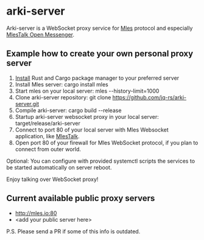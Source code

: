 # arki-server

Arki-server is a WebSocket proxy service for [Mles](https://github.com/jq-rs/mles-rs) protocol and especially [MlesTalk Open Messenger](http://mles.io/app).

## Example how to create your own personal proxy server

 1. [Install](https://www.rust-lang.org/tools/install) Rust and Cargo package manager to your preferred server
 2. Install Mles server: cargo install mles
 3. Start mles on your local server: mles --history-limit=1000
 4. Clone arki-server repository: git clone https://github.com/jq-rs/arki-server.git
 5. Compile arki-server: cargo build --release
 6. Startup arki-server websocket proxy in your local server: target/release/arki-server 
 7. Connect to port 80 of your local server with Mles Websocket application, like [MlesTalk](http://mles.io/app).
 8. Open port 80 of your firewall for Mles WebSocket protocol, if you plan to connect from outer world.
 
 Optional: You can configure with provided systemctl scripts the services to be started automatically on server reboot.
 
 Enjoy talking over WebSocket proxy!
 
 ## Current available public proxy servers
 
   * http://mles.io:80
   * \<add your public server here\>
 
 P.S. Please send a PR if some of this info is outdated.
